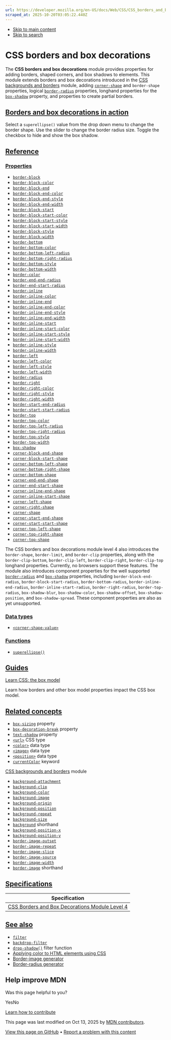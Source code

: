 ```yaml
---
url: https://developer.mozilla.org/en-US/docs/Web/CSS/CSS_borders_and_box_decorations
scraped_at: 2025-10-20T03:05:22.440Z
---
```


- [Skip to main content](https://developer.mozilla.org/en-US/docs/Web/CSS/CSS_borders_and_box_decorations#content)
- [Skip to search](https://developer.mozilla.org/en-US/docs/Web/CSS/CSS_borders_and_box_decorations#search)

# CSS borders and box decorations

The **CSS borders and box decorations** module provides properties for adding borders, shaped corners, and box shadows to elements. This module extends borders and box decorations introduced in the [CSS backgrounds and borders](https://developer.mozilla.org/en-US/docs/Web/CSS/CSS_backgrounds_and_borders) module, adding [`corner-shape`](https://developer.mozilla.org/en-US/docs/Web/CSS/corner-shape) and `border-shape` properties, logical [`border-radius`](https://developer.mozilla.org/en-US/docs/Web/CSS/border-radius) properties, longhand properties for the [`box-shadow`](https://developer.mozilla.org/en-US/docs/Web/CSS/box-shadow) property, and properties to create partial borders.

## [Borders and box decorations in action](https://developer.mozilla.org/en-US/docs/Web/CSS/CSS_borders_and_box_decorations\#borders_and_box_decorations_in_action)

Select a `superellipse()` value from the drop down menu to change the border shape. Use the slider to change the border radius size. Toggle the checkbox to hide and show the box shadow.

## [Reference](https://developer.mozilla.org/en-US/docs/Web/CSS/CSS_borders_and_box_decorations\#reference)

### [Properties](https://developer.mozilla.org/en-US/docs/Web/CSS/CSS_borders_and_box_decorations\#properties)

- [`border-block`](https://developer.mozilla.org/en-US/docs/Web/CSS/border-block)
- [`border-block-color`](https://developer.mozilla.org/en-US/docs/Web/CSS/border-block-color)
- [`border-block-end`](https://developer.mozilla.org/en-US/docs/Web/CSS/border-block-end)
- [`border-block-end-color`](https://developer.mozilla.org/en-US/docs/Web/CSS/border-block-end-color)
- [`border-block-end-style`](https://developer.mozilla.org/en-US/docs/Web/CSS/border-block-end-style)
- [`border-block-end-width`](https://developer.mozilla.org/en-US/docs/Web/CSS/border-block-end-width)
- [`border-block-start`](https://developer.mozilla.org/en-US/docs/Web/CSS/border-block-start)
- [`border-block-start-color`](https://developer.mozilla.org/en-US/docs/Web/CSS/border-block-start-color)
- [`border-block-start-style`](https://developer.mozilla.org/en-US/docs/Web/CSS/border-block-start-style)
- [`border-block-start-width`](https://developer.mozilla.org/en-US/docs/Web/CSS/border-block-start-width)
- [`border-block-style`](https://developer.mozilla.org/en-US/docs/Web/CSS/border-block-style)
- [`border-block-width`](https://developer.mozilla.org/en-US/docs/Web/CSS/border-block-width)
- [`border-bottom`](https://developer.mozilla.org/en-US/docs/Web/CSS/border-bottom)
- [`border-bottom-color`](https://developer.mozilla.org/en-US/docs/Web/CSS/border-bottom-color)
- [`border-bottom-left-radius`](https://developer.mozilla.org/en-US/docs/Web/CSS/border-bottom-left-radius)
- [`border-bottom-right-radius`](https://developer.mozilla.org/en-US/docs/Web/CSS/border-bottom-right-radius)
- [`border-bottom-style`](https://developer.mozilla.org/en-US/docs/Web/CSS/border-bottom-style)
- [`border-bottom-width`](https://developer.mozilla.org/en-US/docs/Web/CSS/border-bottom-width)
- [`border-color`](https://developer.mozilla.org/en-US/docs/Web/CSS/border-color)
- [`border-end-end-radius`](https://developer.mozilla.org/en-US/docs/Web/CSS/border-end-end-radius)
- [`border-end-start-radius`](https://developer.mozilla.org/en-US/docs/Web/CSS/border-end-start-radius)
- [`border-inline`](https://developer.mozilla.org/en-US/docs/Web/CSS/border-inline)
- [`border-inline-color`](https://developer.mozilla.org/en-US/docs/Web/CSS/border-inline-color)
- [`border-inline-end`](https://developer.mozilla.org/en-US/docs/Web/CSS/border-inline-end)
- [`border-inline-end-color`](https://developer.mozilla.org/en-US/docs/Web/CSS/border-inline-end-color)
- [`border-inline-end-style`](https://developer.mozilla.org/en-US/docs/Web/CSS/border-inline-end-style)
- [`border-inline-end-width`](https://developer.mozilla.org/en-US/docs/Web/CSS/border-inline-end-width)
- [`border-inline-start`](https://developer.mozilla.org/en-US/docs/Web/CSS/border-inline-start)
- [`border-inline-start-color`](https://developer.mozilla.org/en-US/docs/Web/CSS/border-inline-start-color)
- [`border-inline-start-style`](https://developer.mozilla.org/en-US/docs/Web/CSS/border-inline-start-style)
- [`border-inline-start-width`](https://developer.mozilla.org/en-US/docs/Web/CSS/border-inline-start-width)
- [`border-inline-style`](https://developer.mozilla.org/en-US/docs/Web/CSS/border-inline-style)
- [`border-inline-width`](https://developer.mozilla.org/en-US/docs/Web/CSS/border-inline-width)
- [`border-left`](https://developer.mozilla.org/en-US/docs/Web/CSS/border-left)
- [`border-left-color`](https://developer.mozilla.org/en-US/docs/Web/CSS/border-left-color)
- [`border-left-style`](https://developer.mozilla.org/en-US/docs/Web/CSS/border-left-style)
- [`border-left-width`](https://developer.mozilla.org/en-US/docs/Web/CSS/border-left-width)
- [`border-radius`](https://developer.mozilla.org/en-US/docs/Web/CSS/border-radius)
- [`border-right`](https://developer.mozilla.org/en-US/docs/Web/CSS/border-right)
- [`border-right-color`](https://developer.mozilla.org/en-US/docs/Web/CSS/border-right-color)
- [`border-right-style`](https://developer.mozilla.org/en-US/docs/Web/CSS/border-right-style)
- [`border-right-width`](https://developer.mozilla.org/en-US/docs/Web/CSS/border-right-width)
- [`border-start-end-radius`](https://developer.mozilla.org/en-US/docs/Web/CSS/border-start-end-radius)
- [`border-start-start-radius`](https://developer.mozilla.org/en-US/docs/Web/CSS/border-start-start-radius)
- [`border-top`](https://developer.mozilla.org/en-US/docs/Web/CSS/border-top)
- [`border-top-color`](https://developer.mozilla.org/en-US/docs/Web/CSS/border-top-color)
- [`border-top-left-radius`](https://developer.mozilla.org/en-US/docs/Web/CSS/border-top-left-radius)
- [`border-top-right-radius`](https://developer.mozilla.org/en-US/docs/Web/CSS/border-top-right-radius)
- [`border-top-style`](https://developer.mozilla.org/en-US/docs/Web/CSS/border-top-style)
- [`border-top-width`](https://developer.mozilla.org/en-US/docs/Web/CSS/border-top-width)
- [`box-shadow`](https://developer.mozilla.org/en-US/docs/Web/CSS/box-shadow)
- [`corner-block-end-shape`](https://developer.mozilla.org/en-US/docs/Web/CSS/corner-block-end-shape)
- [`corner-block-start-shape`](https://developer.mozilla.org/en-US/docs/Web/CSS/corner-block-start-shape)
- [`corner-bottom-left-shape`](https://developer.mozilla.org/en-US/docs/Web/CSS/corner-bottom-left-shape)
- [`corner-bottom-right-shape`](https://developer.mozilla.org/en-US/docs/Web/CSS/corner-bottom-right-shape)
- [`corner-bottom-shape`](https://developer.mozilla.org/en-US/docs/Web/CSS/corner-bottom-shape)
- [`corner-end-end-shape`](https://developer.mozilla.org/en-US/docs/Web/CSS/corner-end-end-shape)
- [`corner-end-start-shape`](https://developer.mozilla.org/en-US/docs/Web/CSS/corner-end-start-shape)
- [`corner-inline-end-shape`](https://developer.mozilla.org/en-US/docs/Web/CSS/corner-inline-end-shape)
- [`corner-inline-start-shape`](https://developer.mozilla.org/en-US/docs/Web/CSS/corner-inline-start-shape)
- [`corner-left-shape`](https://developer.mozilla.org/en-US/docs/Web/CSS/corner-left-shape)
- [`corner-right-shape`](https://developer.mozilla.org/en-US/docs/Web/CSS/corner-right-shape)
- [`corner-shape`](https://developer.mozilla.org/en-US/docs/Web/CSS/corner-shape)
- [`corner-start-end-shape`](https://developer.mozilla.org/en-US/docs/Web/CSS/corner-start-end-shape)
- [`corner-start-start-shape`](https://developer.mozilla.org/en-US/docs/Web/CSS/corner-start-start-shape)
- [`corner-top-left-shape`](https://developer.mozilla.org/en-US/docs/Web/CSS/corner-top-left-shape)
- [`corner-top-right-shape`](https://developer.mozilla.org/en-US/docs/Web/CSS/corner-top-right-shape)
- [`corner-top-shape`](https://developer.mozilla.org/en-US/docs/Web/CSS/corner-top-shape)

The CSS borders and box decorations module level 4 also introduces the `border-shape`, `border-limit`, and `border-clip` properties, along with the `border-clip-bottom`, `border-clip-left`, `border-clip-right`, `border-clip-top` longhand properties. Currently, no browsers support these features. The module also introduces component properties for the well supported [`border-radius`](https://developer.mozilla.org/en-US/docs/Web/CSS/border-radius) and [`box-shadow`](https://developer.mozilla.org/en-US/docs/Web/CSS/box-shadow) properties, including `border-block-end-radius`, `border-block-start-radius`, `border-bottom-radius`, `border-inline-end-radius`, `border-inline-start-radius`, `border-right-radius`, `border-top-radius`, `box-shadow-blur`, `box-shadow-color`, `box-shadow-offset`, `box-shadow-position`, and `box-shadow-spread`. These component properties are also as yet unsupported.

### [Data types](https://developer.mozilla.org/en-US/docs/Web/CSS/CSS_borders_and_box_decorations\#data_types)

- [`<corner-shape-value>`](https://developer.mozilla.org/en-US/docs/Web/CSS/corner-shape-value)

### [Functions](https://developer.mozilla.org/en-US/docs/Web/CSS/CSS_borders_and_box_decorations\#functions)

- [`superellipse()`](https://developer.mozilla.org/en-US/docs/Web/CSS/superellipse)

## [Guides](https://developer.mozilla.org/en-US/docs/Web/CSS/CSS_borders_and_box_decorations\#guides)

[Learn CSS: the box model](https://developer.mozilla.org/en-US/docs/Learn_web_development/Core/Styling_basics/Box_model)

Learn how borders and other box model properties impact the CSS box model.

## [Related concepts](https://developer.mozilla.org/en-US/docs/Web/CSS/CSS_borders_and_box_decorations\#related_concepts)

- [`box-sizing`](https://developer.mozilla.org/en-US/docs/Web/CSS/box-sizing) property
- [`box-decoration-break`](https://developer.mozilla.org/en-US/docs/Web/CSS/box-decoration-break) property
- [`text-shadow`](https://developer.mozilla.org/en-US/docs/Web/CSS/text-shadow) property
- [`<url>`](https://developer.mozilla.org/en-US/docs/Web/CSS/url_value) CSS type
- [`<color>`](https://developer.mozilla.org/en-US/docs/Web/CSS/color) data type
- [`<image>`](https://developer.mozilla.org/en-US/docs/Web/CSS/image) data type
- [`<position>`](https://developer.mozilla.org/en-US/docs/Web/CSS/position) data type
- [`currentColor`](https://developer.mozilla.org/en-US/docs/Web/CSS/color_value#currentcolor_keyword) keyword

[CSS backgrounds and borders](https://developer.mozilla.org/en-US/docs/Web/CSS/CSS_backgrounds_and_borders) module

- [`background-attachment`](https://developer.mozilla.org/en-US/docs/Web/CSS/background-attachment)
- [`background-clip`](https://developer.mozilla.org/en-US/docs/Web/CSS/background-clip)
- [`background-color`](https://developer.mozilla.org/en-US/docs/Web/CSS/background-color)
- [`background-image`](https://developer.mozilla.org/en-US/docs/Web/CSS/background-image)
- [`background-origin`](https://developer.mozilla.org/en-US/docs/Web/CSS/background-origin)
- [`background-position`](https://developer.mozilla.org/en-US/docs/Web/CSS/background-position)
- [`background-repeat`](https://developer.mozilla.org/en-US/docs/Web/CSS/background-repeat)
- [`background-size`](https://developer.mozilla.org/en-US/docs/Web/CSS/background-size)
- [`background`](https://developer.mozilla.org/en-US/docs/Web/CSS/background) shorthand
- [`background-position-x`](https://developer.mozilla.org/en-US/docs/Web/CSS/background-position-x)
- [`background-position-y`](https://developer.mozilla.org/en-US/docs/Web/CSS/background-position-y)
- [`border-image-outset`](https://developer.mozilla.org/en-US/docs/Web/CSS/border-image-outset)
- [`border-image-repeat`](https://developer.mozilla.org/en-US/docs/Web/CSS/border-image-repeat)
- [`border-image-slice`](https://developer.mozilla.org/en-US/docs/Web/CSS/border-image-slice)
- [`border-image-source`](https://developer.mozilla.org/en-US/docs/Web/CSS/border-image-source)
- [`border-image-width`](https://developer.mozilla.org/en-US/docs/Web/CSS/border-image-width)
- [`border-image`](https://developer.mozilla.org/en-US/docs/Web/CSS/border-image) shorthand

## [Specifications](https://developer.mozilla.org/en-US/docs/Web/CSS/CSS_borders_and_box_decorations\#specifications)

| Specification |
| --- |
| [CSS Borders and Box Decorations Module Level 4](https://drafts.csswg.org/css-borders-4/) |

## [See also](https://developer.mozilla.org/en-US/docs/Web/CSS/CSS_borders_and_box_decorations\#see_also)

- [`filter`](https://developer.mozilla.org/en-US/docs/Web/CSS/filter)
- [`backdrop-filter`](https://developer.mozilla.org/en-US/docs/Web/CSS/backdrop-filter)
- [`drop-shadow()`](https://developer.mozilla.org/en-US/docs/Web/CSS/filter-function/drop-shadow) filter function
- [Applying color to HTML elements using CSS](https://developer.mozilla.org/en-US/docs/Web/CSS/CSS_colors/Applying_color)
- [Border-image generator](https://developer.mozilla.org/en-US/docs/Web/CSS/CSS_backgrounds_and_borders/Border-image_generator)
- [Border-radius generator](https://developer.mozilla.org/en-US/docs/Web/CSS/CSS_backgrounds_and_borders/Border-radius_generator)

## Help improve MDN

Was this page helpful to you?

YesNo

[Learn how to contribute](https://developer.mozilla.org/en-US/docs/MDN/Community/Getting_started)

This page was last modified on ⁨Oct 13, 2025⁩ by [MDN contributors](https://developer.mozilla.org/en-US/docs/Web/CSS/CSS_borders_and_box_decorations/contributors.txt).


[View this page on GitHub](https://github.com/mdn/content/blob/main/files/en-us/web/css/css_borders_and_box_decorations/index.md?plain=1 "Folder: ⁨en-us/web/css/css_borders_and_box_decorations⁩ (Opens in a new tab)") • [Report a problem with this content](https://github.com/mdn/content/issues/new?template=page-report.yml&mdn-url=https%3A%2F%2Fdeveloper.mozilla.org%2Fen-US%2Fdocs%2FWeb%2FCSS%2FCSS_borders_and_box_decorations&metadata=%3C%21--+Do+not+make+changes+below+this+line+--%3E%0A%3Cdetails%3E%0A%3Csummary%3EPage+report+details%3C%2Fsummary%3E%0A%0A*+Folder%3A+%60en-us%2Fweb%2Fcss%2Fcss_borders_and_box_decorations%60%0A*+MDN+URL%3A+https%3A%2F%2Fdeveloper.mozilla.org%2Fen-US%2Fdocs%2FWeb%2FCSS%2FCSS_borders_and_box_decorations%0A*+GitHub+URL%3A+https%3A%2F%2Fgithub.com%2Fmdn%2Fcontent%2Fblob%2Fmain%2Ffiles%2Fen-us%2Fweb%2Fcss%2Fcss_borders_and_box_decorations%2Findex.md%0A*+Last+commit%3A+https%3A%2F%2Fgithub.com%2Fmdn%2Fcontent%2Fcommit%2Fbb52c01c1534149f1e3e4755e2576ef7828ecc0f%0A*+Document+last+modified%3A+2025-10-13T00%3A08%3A12.000Z%0A%0A%3C%2Fdetails%3E "This will take you to GitHub to file a new issue.")